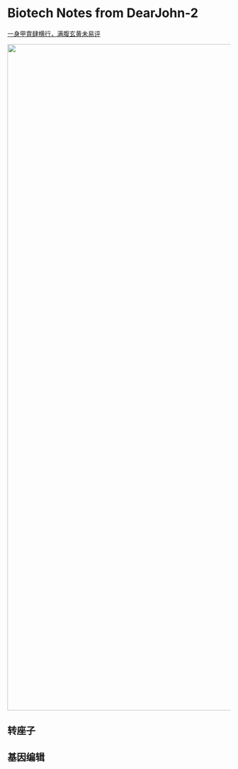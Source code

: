 Biotech Notes from DearJohn-2
=====
<a href="https://news.cctv.com/?spm=C90324.PuhMABHtQy4P.E2XVQsMhlk44.3">一身甲胄肆横行，满腹玄黄未易评</a>

<div align=center>
<img src="https://user-images.githubusercontent.com/111955215/186898614-eb2f6796-7eca-482b-98a2-c0416ea47912.png" width="1500">
</div>

## 转座子



## 基因编辑
